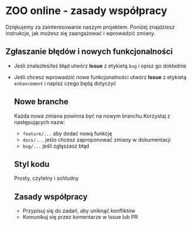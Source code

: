 # ZOO online - zasady współpracy
Dziękujemy za zainteresowanie naszym projektem. Poniżej znajdziesz instrukcje, jak możesz się zaangażować i wprowadzić zmiany.



## Zgłaszanie błędów i nowych funkcjonalności
- Jeśli znalazłeś/łaś błąd utwórz **Issue** z etykietą `bug` i opisz go dokładnie
- Jeśli chcesz wprowadzić nowe funkcjonalności utwórz **Issue** z etykietą `enhancement` i napisz czego będą dotyczyć

  ## Nowe branche
  Każda nowa zmiana powinna być na nowym branchu.Korzystaj z następujących nazw:
  - `feature/...` aby dodać nową funkcję
  -  `docs/...` jeślo chcesz zaproponować zmiany w dokumentacji
  -  `bug/...` jeśli zgłąszasz błąd
 
    ## Styl kodu
  Prosty, czytelny i schludny

  ## Zasady współpracy
  - Przypisuj się do zadań, aby uniknąć konfliktów
  - Komunikuj się przez komentarze w Issue lub PR
